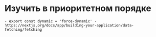 # Изучить в приоритетном порядке
	- export const dynamic = 'force-dynamic' - https://nextjs.org/docs/app/building-your-application/data-fetching/fetching